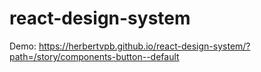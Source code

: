 # react-design-system

Demo: https://herbertvpb.github.io/react-design-system/?path=/story/components-button--default
